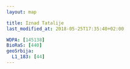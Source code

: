 ```yaml
---
layout: map

title: Iznad Tatalije
last_modified_at: 2018-05-25T17:35:40+02:00

WDPA: [145138]
BioRaS: [440]
geoSrbija:
  L1_183: [44]
---
```

